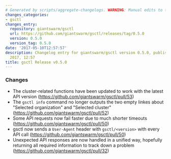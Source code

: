 ```yaml
---
# Generated by scripts/aggregate-changelogs. WARNING: Manual edits to this files will be overwritten.
changes_categories:
- gsctl
changes_entry:
  repository: giantswarm/gsctl
  url: https://github.com/giantswarm/gsctl/releases/tag/0.5.0
  version: 0.5.0
  version_tag: 0.5.0
date: '2017-05-10T12:57:57'
description: Changelog entry for giantswarm/gsctl version 0.5.0, published on 10 May
  2017, 12:57
title: gsctl Release v0.5.0
---
```


### Changes

- The cluster-related functions have been updated to work with the latest API version (https://github.com/giantswarm/gsctl/pull/53)
- The `gsctl info` command no longer outputs the two empty linkes about "Selected organization" and "Selected cluster" (https://github.com/giantswarm/gsctl/pull/52)
- Some API requests now fail faster due to much shorter timeouts (https://github.com/giantswarm/gsctl/pull/50)
- gsctl now sends a `User-Agent` header with `gsctl/<version>` with every API call (https://github.com/giantswarm/gsctl/pull/50)
- Unexpected API responses are now handled in a unified way, hopefully returning all required information to track down a problem (https://github.com/giantswarm/gsctl/pull/32)

